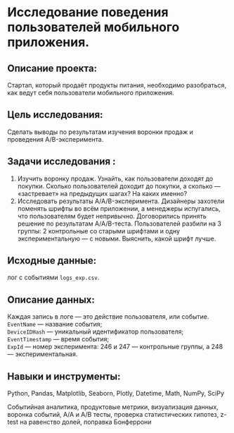 # Исследование поведения пользователей мобильного приложения.
## Описание проекта:
Стартап, который продаёт продукты питания, необходимо разобраться, как ведут себя пользователи мобильного приложения.

## Цель исследования:
Cделать выводы по результатам изучения воронки продаж и проведения A/B-эксперимента.

## Задачи  исследования :
1. Изучить воронку продаж. Узнайть, как пользователи доходят до покупки. Сколько пользователей доходит до покупки, а сколько — «застревает» на предыдущих шагах? На каких именно?
2. Исследовать результаты A/A/B-эксперимента. Дизайнеры захотели поменять шрифты во всём приложении, а менеджеры испугались, что пользователям будет непривычно. Договорились принять решение по результатам A/A/B-теста. Пользователей разбили на 3 группы: 2 контрольные со старыми шрифтами и одну экспериментальную — с новыми. Выяснить, какой шрифт лучше.

## Исходные данные:
лог с событиями `logs_exp.csv`.

## Описание данных:
Каждая запись в логе — это действие пользователя, или событие. <br>
`EventName` — название события;<br>
`DeviceIDHash` — уникальный идентификатор пользователя;<br>
`EventTimestamp` — время события;<br>
`ExpId` — номер эксперимента: 246 и 247 — контрольные группы, а 248 — экспериментальная.

## Навыки и инструменты:
Python, Pandas, Matplotlib, Seaborn, Plotly, Datetime, Math, NumPy, SciPy

Событийная аналитика, продуктовые метрики, визуализация данных, воронка событий, А/А и А/В тесты, проверка статистических гипотез, z-test на равенство долей, поправка Бонферрони
